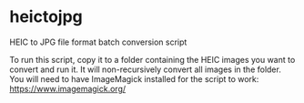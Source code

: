# heictojpg
HEIC to JPG file format batch conversion script

To run this script, copy it to a folder containing the HEIC images you want to convert and run it. It will non-recursively convert all images in the folder. You will need to have ImageMagick installed for the script to work: https://www.imagemagick.org/
